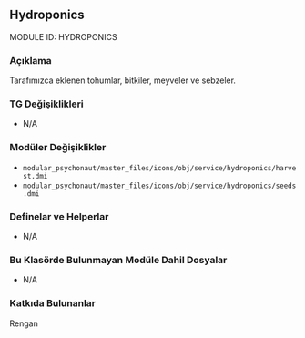 ## Hydroponics

MODULE ID: HYDROPONICS

### Açıklama

Tarafımızca eklenen tohumlar, bitkiler, meyveler ve sebzeler.

### TG Değişiklikleri

- N/A

### Modüler Değişiklikler

- `modular_psychonaut/master_files/icons/obj/service/hydroponics/harvest.dmi`
- `modular_psychonaut/master_files/icons/obj/service/hydroponics/seeds.dmi`

### Definelar ve Helperlar

- N/A

### Bu Klasörde Bulunmayan Modüle Dahil Dosyalar

- N/A

### Katkıda Bulunanlar

Rengan
